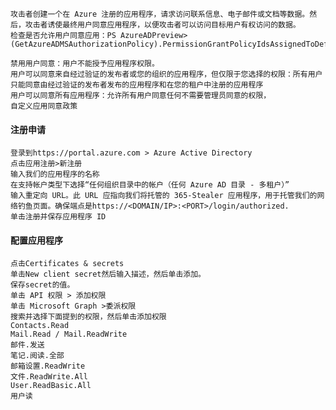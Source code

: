 	攻击者创建一个在 Azure 注册的应用程序，请求访问联系信息、电子邮件或文档等数据。然后，攻击者诱使最终用户同意应用程序，以便攻击者可以访问目标用户有权访问的数据。
	检查是否允许用户同意应用：PS AzureADPreview> (GetAzureADMSAuthorizationPolicy).PermissionGrantPolicyIdsAssignedToDefaultUserRole

	禁用用户同意：用户不能授予应用程序权限。
	用户可以同意来自经过验证的发布者或您的组织的应用程序，但仅限于您选择的权限：所有用户只能同意由经过验证的发布者发布的应用程序和在您的租户中注册的应用程序
	用户可以同意所有应用程序：允许所有用户同意任何不需要管理员同意的权限，
	自定义应用同意政策
  #### 注册申请
  	登录到https://portal.azure.com > Azure Active Directory
	点击应用注册>新注册
	输入我们的应用程序的名称
	在支持帐户类型下选择“任何组织目录中的帐户（任何 Azure AD 目录 - 多租户）”
	输入重定向 URL。此 URL 应指向我们将托管的 365-Stealer 应用程序，用于托管我们的网络钓鱼页面。确保端点是https://<DOMAIN/IP>:<PORT>/login/authorized.
	单击注册并保存应用程序 ID
  #### 配置应用程序
	点击Certificates & secrets
	单击New client secret然后输入描述，然后单击添加。
	保存secret的值。
	单击 API 权限 > 添加权限
	单击 Microsoft Graph >委派权限
	搜索并选择下面提到的权限，然后单击添加权限
	Contacts.Read
	Mail.Read / Mail.ReadWrite
	邮件.发送
	笔记.阅读.全部
	邮箱设置.ReadWrite
	文件.ReadWrite.All
	User.ReadBasic.All
	用户读
